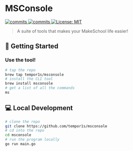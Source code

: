 <h1>MSConsole</h1>

<p>
  <a>
    <a href="https://goreportcard.com/badge/github.com/tempor1s/msconsole" />
    <img alt="commits" src="https://goreportcard.com/badge/github.com/tempor1s/msconsole" target="_blank" />
    <a href="https://github.com/tempor1s/msconsole/commits/master">
    <img alt="commits" src="https://img.shields.io/github/commit-activity/w/tempor1s/msconsole?color=green" target="_blank" />
  </a> 
  <a href="#" target="_blank">
    <img alt="License: MIT" src="https://img.shields.io/badge/License-MIT-yellow.svg" />
  </a>
</p>

> A suite of tools that makes your MakeSchool life easier!

## 🚀 Getting Started

### Use the tool!

```bash
# tap the repo
brew tap tempor1s/msconsole
# install the CLI tool
brew install msconsole
# get a list of all the commands
ms
```

## 💻 Local Development

```bash
# clone the repo
git clone https://github.com/tempor1s/msconsole
# cd into the repo
cd msconsole
# run the program locally
go run main.go
```

